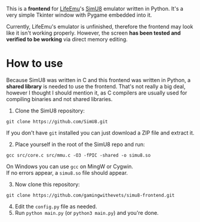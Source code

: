 This is a **frontend** for [LifeEmu](https://github.com/LifeEmu)'s [SimU8](https://github.com/LifeEmu/SimU8) emulator written in Python. It's a very simple Tkinter window with Pygame embedded into it.

Currently, LifeEmu's emulator is unfinished, therefore the frontend may look like it isn't working properly. However, the screen **has been tested and verified to be working** via direct memory editing.

# How to use
Because SimU8 was written in C and this frontend was written in Python, a **shared library** is needed to use the frontend.
That's not really a big deal, however I thought I should mention it, as C compilers are usually used for compiling binaries and not shared libraries.

1. Clone the SimU8 repository:
```
git clone https://github.com/SimU8.git
```
If you don't have `git` installed you can just download a ZIP file and extract it.

2. Place yourself in the root of the SimU8 repo and run:
```
gcc src/core.c src/mmu.c -O3 -fPIC -shared -o simu8.so
```
On Windows you can use `gcc` on MingW or Cygwin.  
If no errors appear, a `simu8.so` file should appear.

3. Now clone this repository:
```
git clone https://github.com/gamingwithevets/simu8-frontend.git
```
4. Edit the `config.py` file as needed.
5. Run `python main.py` (or `python3 main.py`) and you're done.
